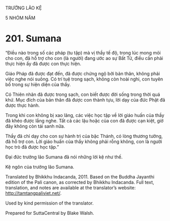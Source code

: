 TRƯỞNG LÃO KỆ

5 NHÓM NĂM

# 201\. Sumana

“Điều nào trong số các pháp (tu tập) mà vị thầy tế độ, trong lúc mong mỏi cho con, đã hỗ trợ cho con (là người) đang ước ao sự Bất Tử, điều cần phải thực hiện ấy đã được con thực hiện.

Giáo Pháp đã được đạt đến, đã được chứng ngộ bởi bản thân, không phải việc nghe nói suông. Có trí tuệ trong sạch, không còn hoài nghi, con tuyên bố trong sự hiện diện của thầy.

Có Thiên nhãn đã được trong sạch, con biết được đời sống trong thời quá khứ. Mục đích của bản thân đã được con thành tựu, lời dạy của đức Phật đã được thực hành.

Trong khi con không bị xao lãng, các việc học tập về lời giáo huấn của thầy đã khéo được lắng nghe. Tất cả các lậu hoặc của con đã được cạn kiệt, giờ đây không còn tái sanh nữa.

Thầy đã chỉ dạy cho con sự hành trì của bậc Thánh, có lòng thương tưởng, đã hỗ trợ con. Lời giáo huấn của thầy không phải rỗng không, con là người học trò đã được học tập.”

Đại đức trưởng lão Sumana đã nói những lời kệ như thế.

Kệ ngôn của trưởng lão Sumana.

Translated by Bhikkhu Indacanda, 2011. Based on the Buddha Jayanthi edition of the Pali canon, as corrected by Bhikkhu Indacanda. Full text, translation, and notes are available at the translator’s website: http://tamtangpaliviet.net/.

Used by kind permission of the translator.

Prepared for SuttaCentral by Blake Walsh.